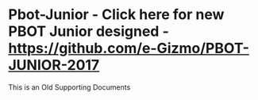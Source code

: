 # Pbot-Junior  - Click here for new PBOT Junior designed - https://github.com/e-Gizmo/PBOT-JUNIOR-2017
This is an Old Supporting Documents
